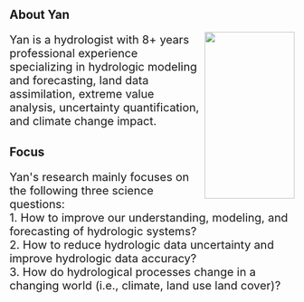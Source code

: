 ## About Yan
<img src="https://drive.google.com/uc?id=1lQFRHmFWoiUdK0OxbjH4KTczPsYY7isL" width="159" height="295" align="right">

<p style="font-size:20px">Yan is a hydrologist with 8+ years professional experience specializing in hydrologic modeling and forecasting, land data assimilation, extreme value analysis, uncertainty quantification, and climate change impact.</p> 

## Focus
<p style="font-size:20px">Yan's research mainly focuses on the following three science questions: <br />
1. How to improve our understanding, modeling, and forecasting of hydrologic systems?  <br />
2. How to reduce hydrologic data uncertainty and improve hydrologic data accuracy?  <br />
3. How do hydrological processes change in a changing world (i.e., climate, land use land cover)? </p>


